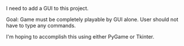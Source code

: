 I need to add a GUI to this project.

Goal: Game must be completely playable by GUI alone. User should not have to type any commands.

I'm hoping to accomplish this using either PyGame or Tkinter.